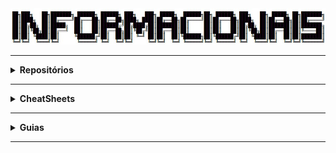 <div align="Center"> 
<a 
  href="https://github.com/n3ur0cr45h/Informacionais/blob/main/Informacionais.jpg"> <img src="https://raw.githubusercontent.com/n3ur0cr45h/Informacionais/main/Informacionais.jpg">
</a>
</div>

----

<details>
  <summary><b> Repositórios </b></summary>
<div align="Center"> 
<br>

| Título         | Descrição                   | URL                                                                                 | 
| ---------------| ----------------------------|-------------------------------------------------------------------------------------| 
|  |       |                                            |

</div> 
</details>

----

<details>
  <summary><b> CheatSheets </b></summary>
<div align="Center"> 
<br>

| Título | Descrição | URL |
|--------|-----------|-----|
| OWASP Deserialization Cheat Sheet                      | Fornece práticas recomendadas e medidas de segurança para proteger sistemas contra vulnerabilidades de desserialização. | [Link](https://cheatsheetseries.owasp.org/cheatsheets/Deserialization_Cheat_Sheet.html) |
| OWASP XML External Entity (XXE) Prevention Cheat Sheet | Oferece técnicas e melhores práticas para prevenir vulnerabilidades de XML External Entity (XXE). | [Link](https://github.com/OWASP/CheatSheetSeries/blob/master/cheatsheets/XML_External_Entity_Prevention_Cheat_Sheet.md) |
| PentestMonkey Reverse Shell Cheat Sheet                | Fornece exemplos de como criar shells reversos em diversos sistemas operacionais, usados em testes de penetração. | [Link](https://web.archive.org/web/20200901140719/http://pentestmonkey.net/cheat-sheet/shells/reverse-shell-cheat-sheet) |
| PayloadsAllTheThings Command Injection Payload List    | Repositório com payloads para explorar falhas de injeção de comandos.                                             | [Link](https://github.com/payloadbox/command-injection-payload-list) |
| OWASP Password Storage Cheat Sheet | Diretrizes sobre como armazenar senhas de forma segura, incluindo técnicas de hashing seguro.                                         | [Link](https://cheatsheetseries.owasp.org/cheatsheets/Password_Storage_Cheat_Sheet.html) |
| PayloadsAllTheThings Reverse Shell Cheat Sheet          | Fornece um conjunto de exemplos de payloads de reverse shell para testes de penetração.                          | [Link](https://github.com/swisskyrepo/PayloadsAllTheThings/blob/master/Methodology%20and%20Resources/Reverse%20Shell%20Cheatsheet.md) |

</div> 
</details>

----

<details>
  <summary><b> Guias </b></summary>
<div align="Center"> 
<br>

| Título                   | Descrição                                                                                                            | URL                                                                                 | 
| -------------------------| ---------------------------------------------------------------------------------------------------------------------|-------------------------------------------------------------------------------------| 
| OWASP Code Review Guide  | Práticas de revisão para códigos-fonte, identificando e corrigindo vulnerabilidades de segurança em aplicações.      | [Link](https://owasp.org/www-project-code-review-guide/)                                    |

</div> 
</details>

----
